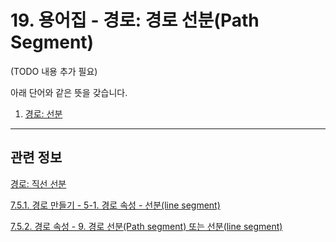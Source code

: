 # 19. 용어집 - 경로: 경로 선분(Path Segment)

(TODO 내용 추가 필요)

아래 단어와 같은 뜻을 갖습니다.

1. [경로: 선분](./19-glossaryx-path_segment.md)

***

## 관련 정보

[경로: 직선 선분](./19-glossaryx-path_line_segment.md)

[7.5.1. 경로 만들기 - 5-1. 경로 속성 - 선분(line segment)](./07-05-01-path-creation.md#07-05-01-s5-01)

[7.5.2. 경로 속성 - 9. 경로 선분(Path segment) 또는 선분(line segment)](./07-05-02-path-properties.md#07-05-02-s9)